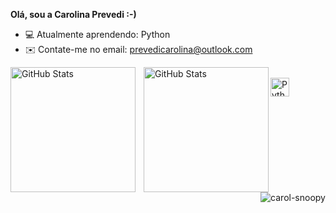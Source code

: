 **Olá, sou a Carolina Prevedi :-)**

- 💻 Atualmente aprendendo: Python
- ✉️ Contate-me no email: prevedicarolina@outlook.com

<p>
  <img 
    align="left" 
    alt="GitHub Stats" 
    height="200" 
    style="padding-right: 10px;" 
    src="https://github-readme-stats.vercel.app/api?username=carolinaprevedi&theme=tokyonight&show_icons=true&hide_border=false&count_private=false)" 
  />

<img 
      align="left" 
      alt="GitHub Stats" 
      height="200" 
      src="https://github-readme-stats.vercel.app/api/top-langs/?username=carolinaprevedi&theme=tokyonight&show_icons=true&hide_border=false&layout=compact" 
  />

<div style="display: inline_block"><br>
<img 
    align="left" 
    alt="Python" 
    title="Python"
    width="30px" 
    style="padding-right: 10px;" 
    src="https://cdn.jsdelivr.net/gh/devicons/devicon@latest/icons/python/python-original.svg" 
/>

<div style="display: inline_block"><br>
  <img align="right" alt="carol-snoopy" src="https://www.icegif.com/wp-content/uploads/2024/02/icegif-426.gif" />
</div>
